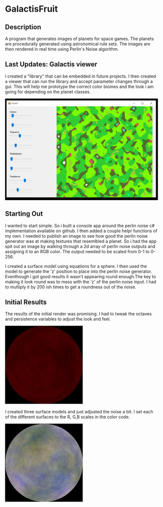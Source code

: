 # GalactisFruit

## Description
A program that generates images of planets for space games. The planets are procedurally generated using astronomical rule sets.
The images are then rendered in real time using Perlin's Noise algorithm. 



## Last Updates: Galactis viewer 

I created a "library" that can be embedded in future projects. I then created a viewer that can run the library and accept parameter changes through a gui. This will help me prototype the correct color biomes and the look i am going for depending on the planet classes. 


![alt text](imgs/mapmaker.png "mapmaker")



## Starting Out
I wanted to start simple. So i built a console app around the perlin noise c# implementation available on github. I then added a couple helpr functions of my own.
I needed to publish an image to see how good the perlin noise generator was at making textures that resemlbled a planet. So i had the app spit out an image by walking
through a 2d array of perlin noise outputs and assigning it to an RGB color. The output needed to be scaled from 0-1 to 0-256.

I created a surface model using equations for a sphere. I then used the model to generate the 'z' position to place into the perlin noise generator.
Eventhough i got good results it wasn't appearing round enough.The key to making it look round was to mess with the 'z' of the perlin noise input. I had to multiply it by 200 ish times to get a roundness out of the noise.

## Initial Results
The results of the initial render was promising. I had to tweak the octaves and persistence variables to adjust the look and feel.

![alt text](imgs/map_02.jpg "first output")

I created three surface models and just adjusted the noise a bit. I set each of the different surfaces to the R, G,B scales in the color code.


![alt text](imgs/map_03.jpg "first output")

